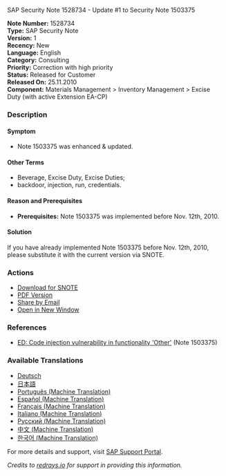 SAP Security Note 1528734 - Update #1 to Security Note 1503375

**Note Number:** 1528734  
**Type:** SAP Security Note  
**Version:** 1  
**Recency:** New  
**Language:** English  
**Category:** Consulting  
**Priority:** Correction with high priority  
**Status:** Released for Customer  
**Released On:** 25.11.2010  
**Component:** Materials Management > Inventory Management > Excise Duty (with active Extension EA-CP)

### Description

#### Symptom

- Note 1503375 was enhanced & updated.

#### Other Terms

- Beverage, Excise Duty, Excise Duties;
- backdoor, injection, run, credentials.

#### Reason and Prerequisites

- **Prerequisites:** Note 1503375 was implemented before Nov. 12th, 2010.

#### Solution

If you have already implemented Note 1503375 before Nov. 12th, 2010, please substitute it with the current version via SNOTE.

### Actions

- [Download for SNOTE](https://notesdownloads.sap.com/note/0040000017130302017)
- [PDF Version](https://userapps.support.sap.com/sap/support/sfm/notes/print/0001528734?language=en-US&token=41B021DB3851FBA123936B7A3861F049)
- [Share by Email](https://me.sap.com/notes/0001528734/share)
- [Open in New Window](https://me.sap.com/notes/0001528734)

### References

- [ED: Code injection vulnerability in functionality 'Other'](https://me.sap.com/notes/0001503375) (Note 1503375)

### Available Translations

- [Deutsch](https://me.sap.com/notes/0001528734/D)
- [日本語](https://me.sap.com/notes/0001528734/J)
- [Português (Machine Translation)](https://me.sap.com/notes/0001528734/P)
- [Español (Machine Translation)](https://me.sap.com/notes/0001528734/S)
- [Français (Machine Translation)](https://me.sap.com/notes/0001528734/F)
- [Italiano (Machine Translation)](https://me.sap.com/notes/0001528734/I)
- [Русский (Machine Translation)](https://me.sap.com/notes/0001528734/R)
- [中文 (Machine Translation)](https://me.sap.com/notes/0001528734/1)
- [한국어 (Machine Translation)](https://me.sap.com/notes/0001528734/3)

For more details and support, visit [SAP Support Portal](https://me.sap.com/).

*Credits to [redrays.io](https://redrays.io) for support in providing this information.*